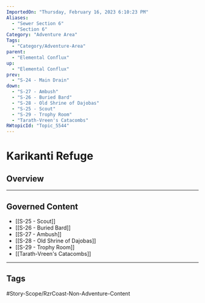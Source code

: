 ```yaml
---
ImportedOn: "Thursday, February 16, 2023 6:10:23 PM"
Aliases:
  - "Sewer Section 6"
  - "Section 6"
Category: "Adventure Area"
Tags:
  - "Category/Adventure-Area"
parent:
  - "Elemental Conflux"
up:
  - "Elemental Conflux"
prev:
  - "S-24 - Main Drain"
down:
  - "S-27 - Ambush"
  - "S-26 - Buried Bard"
  - "S-28 - Old Shrine of Dajobas"
  - "S-25 - Scout"
  - "S-29 - Trophy Room"
  - "Tarath-Vreen's Catacombs"
RWtopicId: "Topic_5544"
---
```

# Karikanti Refuge
## Overview
---
## Governed Content
- [[S-25 - Scout]]
- [[S-26 - Buried Bard]]
- [[S-27 - Ambush]]
- [[S-28 - Old Shrine of Dajobas]]
- [[S-29 - Trophy Room]]
- [[Tarath-Vreen's Catacombs]]


---
## Tags
#Story-Scope/RzrCoast-Non-Adventure-Content

